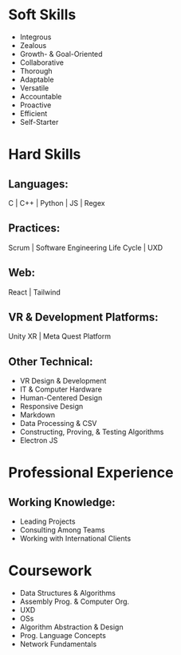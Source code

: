 # Soft Skills

- Integrous
- Zealous
- Growth- & Goal-Oriented
- Collaborative
- Thorough
- Adaptable
- Versatile
- Accountable
- Proactive
- Efficient
- Self-Starter

# Hard Skills

## Languages:

C | C++ | Python | JS | Regex

## Practices:

Scrum | Software Engineering Life Cycle | UXD

## Web:

React | Tailwind

## VR & Development Platforms:

Unity XR | Meta Quest Platform

## Other Technical:

- VR Design & Development
- IT & Computer Hardware
- Human-Centered Design
- Responsive Design
- Markdown
- Data Processing & CSV
- Constructing, Proving, & Testing Algorithms
- Electron JS

# Professional Experience

## Working Knowledge:

- Leading Projects
- Consulting Among Teams
- Working with International Clients

# Coursework

- Data Structures & Algorithms
- Assembly Prog. & Computer Org.
- UXD
- OSs
- Algorithm Abstraction & Design
- Prog. Language Concepts
- Network Fundamentals
